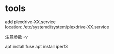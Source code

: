 # tools

add plexdrive-XX.service  
location: /etc/systemd/system/plexdrive-XX.service

注意参数 -v 

apt install fuse
apt install iperf3

